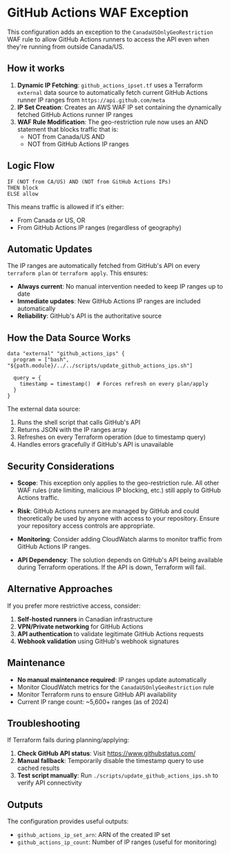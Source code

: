 # GitHub Actions WAF Exception

This configuration adds an exception to the `CanadaUSOnlyGeoRestriction` WAF rule to allow GitHub Actions runners to access the API even when they're running from outside Canada/US.

## How it works

1. **Dynamic IP Fetching**: `github_actions_ipset.tf` uses a Terraform `external` data source to automatically fetch current GitHub Actions runner IP ranges from `https://api.github.com/meta`
2. **IP Set Creation**: Creates an AWS WAF IP set containing the dynamically fetched GitHub Actions runner IP ranges
3. **WAF Rule Modification**: The geo-restriction rule now uses an AND statement that blocks traffic that is:
   - NOT from Canada/US AND
   - NOT from GitHub Actions IP ranges

## Logic Flow

```
IF (NOT from CA/US) AND (NOT from GitHub Actions IPs) 
THEN block 
ELSE allow
```

This means traffic is allowed if it's either:
- From Canada or US, OR
- From GitHub Actions IP ranges (regardless of geography)

## Automatic Updates

The IP ranges are automatically fetched from GitHub's API on every `terraform plan` or `terraform apply`. This ensures:

- **Always current**: No manual intervention needed to keep IP ranges up to date
- **Immediate updates**: New GitHub Actions IP ranges are included automatically
- **Reliability**: GitHub's API is the authoritative source

## How the Data Source Works

```hcl
data "external" "github_actions_ips" {
  program = ["bash", "${path.module}/../../scripts/update_github_actions_ips.sh"]
  
  query = {
    timestamp = timestamp()  # Forces refresh on every plan/apply
  }
}
```

The external data source:
1. Runs the shell script that calls GitHub's API
2. Returns JSON with the IP ranges array
3. Refreshes on every Terraform operation (due to timestamp query)
4. Handles errors gracefully if GitHub's API is unavailable

## Security Considerations

- **Scope**: This exception only applies to the geo-restriction rule. All other WAF rules (rate limiting, malicious IP blocking, etc.) still apply to GitHub Actions traffic.

- **Risk**: GitHub Actions runners are managed by GitHub and could theoretically be used by anyone with access to your repository. Ensure your repository access controls are appropriate.

- **Monitoring**: Consider adding CloudWatch alarms to monitor traffic from GitHub Actions IP ranges.

- **API Dependency**: The solution depends on GitHub's API being available during Terraform operations. If the API is down, Terraform will fail.

## Alternative Approaches

If you prefer more restrictive access, consider:

1. **Self-hosted runners** in Canadian infrastructure
2. **VPN/Private networking** for GitHub Actions
3. **API authentication** to validate legitimate GitHub Actions requests
4. **Webhook validation** using GitHub's webhook signatures

## Maintenance

- **No manual maintenance required**: IP ranges update automatically
- Monitor CloudWatch metrics for the `CanadaUSOnlyGeoRestriction` rule
- Monitor Terraform runs to ensure GitHub API availability
- Current IP range count: ~5,600+ ranges (as of 2024)

## Troubleshooting

If Terraform fails during planning/applying:

1. **Check GitHub API status**: Visit https://www.githubstatus.com/
2. **Manual fallback**: Temporarily disable the timestamp query to use cached results
3. **Test script manually**: Run `./scripts/update_github_actions_ips.sh` to verify API connectivity

## Outputs

The configuration provides useful outputs:

- `github_actions_ip_set_arn`: ARN of the created IP set
- `github_actions_ip_count`: Number of IP ranges (useful for monitoring)